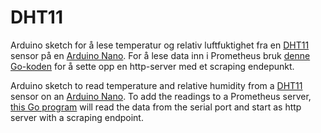 # DHT11
Arduino sketch for å lese temperatur og relativ luftfuktighet fra en [DHT11](https://www.dx.com/p/keyestudio-dht11-temperature-humidity-sensor-black-blue-429461#.W6D6AhQ8xhE) sensor på en [Arduino Nano](https://www.arduino.cc/en/Guide/ArduinoNano).
For å lese data inn i Prometheus bruk [denne Go-koden](https://github.com/ckibsgaa/DHT11TemperaturePoller) for å sette opp en http-server med et scraping endepunkt.

Arduino sketch to read temperature and relative humidity from a [DHT11](https://www.dx.com/p/keyestudio-dht11-temperature-humidity-sensor-black-blue-4) sensor on an [Arduino Nano](https://www.arduino.cc/en/Guide/ArduinoNano). To add the readings to a Prometheus server, [this Go program](https://github.com/ckibsgaa/DHT11TemperaturePoller) will read the data from the serial port and start as http server with a scraping endpoint.
